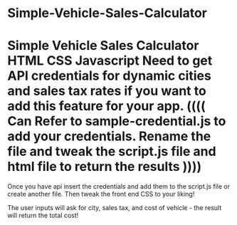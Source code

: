 # Simple-Vehicle-Sales-Calculator
Simple Vehicle Sales Calculator HTML CSS Javascript
Need to get API credentials for dynamic cities and sales tax rates if you want to add this feature for your app. 
(((( Can Refer to sample-credential.js to add your credentials. Rename the file and tweak the script.js file and html file to return the results ))))
=====================================================================================================================================================
Once you have api insert the credentials and add them to the script.js file or create another file. 
Then tweak the front end CSS to your liking!

The user inputs will ask for city, sales tax, and cost of vehicle - the result will return the total cost!
